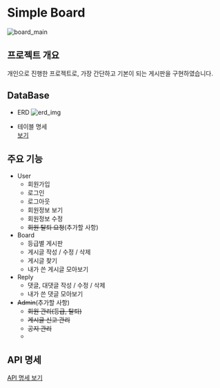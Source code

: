 # Simple Board
![board_main](https://user-images.githubusercontent.com/46676608/143473946-f2b6f424-945b-4304-a96d-515eed0cfa3b.jpg)

## 프로젝트 개요
개인으로 진행한 프로젝트로, 가장 간단하고 기본이 되는 게시판을 구현하였습니다.

## DataBase
- ERD
![erd_img](https://user-images.githubusercontent.com/46676608/143050907-2f85bdf3-6557-45fd-93c0-765eb4fcf46f.jpg)

- 테이블 명세<br>
 [보기](https://www.notion.so/b0b18d840f654013af9fa60d1998d106)

## 주요 기능
- User
    - 회원가입
    - 로그인
    - 로그아웃
    - 회원정보 보기
    - 회원정보 수정
    - ~~회원 탈퇴 요청~~(추가할 사항)
- Board
    - 등급별 게시판
    - 게시글 작성 / 수정 / 삭제
    - 게시글 찾기
    - 내가 쓴 게시글 모아보기
- Reply
    - 댓글, 대댓글 작성 / 수정 / 삭제
    - 내가 쓴 댓글 모아보기
- ~~Admin~~(추가할 사항)
    - ~~회원 관리(등급, 탈퇴)~~
    - ~~게시글 신고 관리~~
    - ~~공지 관리~~
    - 
## API 명세
[API 명세 보기](https://www.notion.so/API-79818fbe60ba4466a18a0c97d9e4017f)
